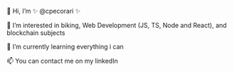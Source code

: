 👋 Hi, I’m ✨ @cpecorari ✨


👀 I’m interested in biking, Web Development (JS, TS, Node and React), and blockchain subjects


🌱 I’m currently learning everything i can


📫 You can contact me on my linkedIn
